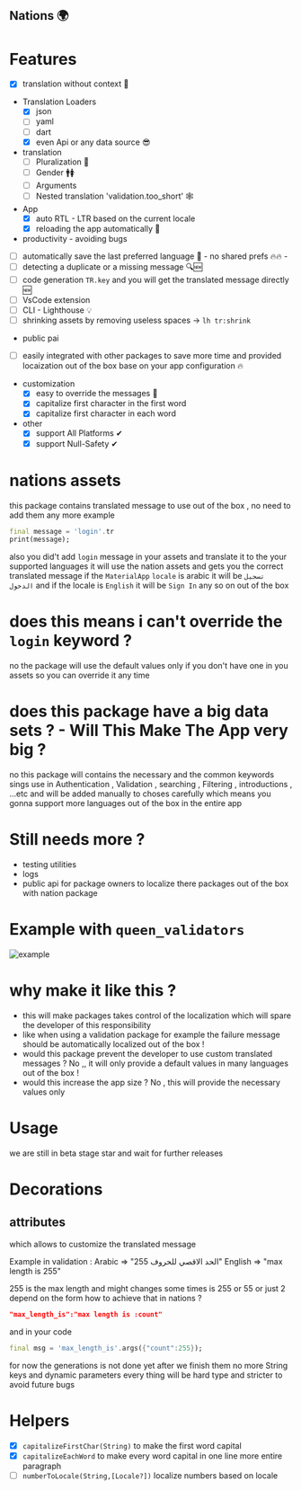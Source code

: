 ## **Nations 🌍**

# Features

- [x] translation without context 🚀
- Translation Loaders
  - [x] json
  - [ ] yaml
  - [ ] dart
  - [x] even Api or any data source 😎
- translation
  - [ ] Pluralization 💪
  - [ ] Gender 🚹🚺
  - [ ] Arguments
  - [ ] Nested translation 'validation.too_short' 🕸
- App
  - [x] auto RTL - LTR based on the current locale
  - [x] reloading the app automatically 🔄
- productivity - avoiding bugs
- [ ] automatically save the last preferred language 🚀 - no shared prefs 🔥🔥 -
- [ ] detecting a duplicate or a missing message 🔍🆕
- [ ] code generation `TR.key` and you will get the translated message directly 🆕
- [ ] VsCode extension
- [ ] CLI - Lighthouse 💡
- [ ] shrinking assets by removing useless spaces -> `lh tr:shrink`
- public pai
- [ ] easily integrated with other packages to save more time and provided locaization out of the box base on your app configuration 🔥
- customization
  - [x] easy to override the messages 🔱
  - [x] capitalize first character in the first word
  - [x] capitalize first character in each word
- other
  - [x] support All Platforms ✔
  - [x] support Null-Safety ✔

# nations assets

this package contains translated message to use out of the box , no need to add them any more
example

```dart
final message = 'login'.tr
print(message);
```

also you did't add `login` message in your assets and translate it to the your supported languages
it will use the nation assets and gets you the correct translated message
if the `MaterialApp` `locale` is arabic it will be `تسجيل الدخول` and if the locale is `English` it will be `Sign In` any so on out of the box

# does this means i can't override the `login` keyword ?

no the package will use the default values only if you don't have one in you assets so you can override it any time

# does this package have a big data sets ? - Will This Make The App very big ?

no this package will contains the necessary and the common keywords sings use in Authentication , Validation , searching , Filtering , introductions , ...etc and will be added manually to choses carefully
which means you gonna support more languages out of the box in the entire app

# Still needs more ?

- testing utilities
- logs
- public api for package owners to localize there packages out of the box with nation package

# Example with `queen_validators`

![example](https://github.com/maxzod/nations/blob/testing/images/example_with_queen_validators.png)

# why make it like this ?

- this will make packages takes control of the localization which will spare the developer of this responsibility
- like when using a validation package for example the failure message should be automatically localized out of the box !
- would this package prevent the developer to use custom translated messages ? No ,, it will only provide a default values in many languages out of the box !
- would this increase the app size ? No , this will provide the necessary values only

# Usage

we are still in beta stage star and wait for further releases

# Decorations

## attributes

which allows to customize the translated message

Example in validation :
Arabic => "الحد الاقصي للحروف 255"
English => "max length is 255"

255 is the max length and might changes some times is 255 or 55 or just 2 depend on the form
how to achieve that in nations ?

```json
"max_length_is":"max length is :count"
```

and in your code

```dart
final msg = 'max_length_is'.args({"count":255});
```

for now the generations is not done yet after we finish them no
more String keys and dynamic parameters every thing will be hard type and stricter to avoid future bugs

# Helpers

- [x] `capitalizeFirstChar(String)` to make the first word capital
- [x] `capitalizeEachWord` to make every word capital in one line more entire paragraph
- [ ] `numberToLocale(String,[Locale?])` localize numbers based on locale
